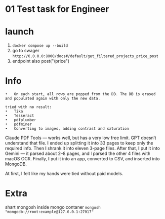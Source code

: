 # 01 Test task for Engineer

# launch

1.  `docker compose up --build`
2.  go to swager `http://0.0.0.0:8000/docs#/default/get_filtered_projects_price_post`
3.  endpoint also post("/price")

# Info

    •	On each start, all rows are popped from the DB. The DB is erased and populated again with only the new data.

    tried with no result:
    •	Tika
    •	Tesseract
    •	pdfplumber
    •	pdfminer
    •	Converting to images, adding contrast and saturation

Claude PDF Tools — works well, but has a very low free limit.
GPT doesn’t understand that file.
I ended up splitting it into 33 pages to keep only the required info.
Then I shrank it into eleven 3-page files.
After that, I put it into Gemini — it parsed about 2–8 pages, and I parsed the other 4 files with macOS OCR.
Finally, I put it into an app, converted to CSV, and inserted into MongoDB.

At first, I felt like my hands were tied without paid models.

# Extra

shart mongosh inside mongo contaner
`mongosh "mongodb://root:example@127.0.0.1:27017"`
